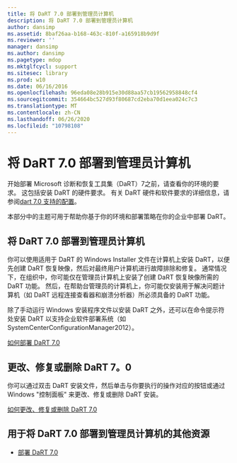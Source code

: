 ```yaml
---
title: 将 DaRT 7.0 部署到管理员计算机
description: 将 DaRT 7.0 部署到管理员计算机
author: dansimp
ms.assetid: 8baf26aa-b168-463c-810f-a165918b9d9f
ms.reviewer: ''
manager: dansimp
ms.author: dansimp
ms.pagetype: mdop
ms.mktglfcycl: support
ms.sitesec: library
ms.prod: w10
ms.date: 06/16/2016
ms.openlocfilehash: 96eda08e28b915e30d88aa57cb19562958848cf4
ms.sourcegitcommit: 354664bc527d93f80687cd2eba70d1eea024c7c3
ms.translationtype: MT
ms.contentlocale: zh-CN
ms.lasthandoff: 06/26/2020
ms.locfileid: "10798108"
---
```

# 将 DaRT 7.0 部署到管理员计算机


开始部署 Microsoft 诊断和恢复工具集（DaRT）7之前，请查看你的环境的要求。 这包括安装 DaRT 的硬件要求。 有关 DaRT 硬件和软件要求的详细信息，请参阅[dart 7.0 支持的配置](dart-70-supported-configurations-dart-7.md)。

本部分中的主题可用于帮助你基于你的环境和部署策略在你的企业中部署 DaRT。

## 将 DaRT 7.0 部署到管理员计算机


你可以使用适用于 DaRT 的 Windows Installer 文件在计算机上安装 DaRT，以便先创建 DaRT 恢复映像，然后对最终用户计算机进行故障排除和修复。 通常情况下，在组织中，你可能仅在管理员计算机上安装了创建 DaRT 恢复映像所需的 DaRT 功能。 然后，在帮助台管理员的计算机上，你可能仅安装用于解决问题计算机（如 DaRT 远程连接查看器和崩溃分析器）所必须具备的 DaRT 功能。

除了手动运行 Windows 安装程序文件以安装 DaRT 之外，还可以在命令提示符处安装 DaRT 以支持企业软件部署系统（如 SystemCenterConfigurationManager2012）。

[如何部署 DaRT 7.0](how-to-deploy-dart-70.md)

## 更改、修复或删除 DaRT 7。0


你可以通过双击 DaRT 安装文件，然后单击与你要执行的操作对应的按钮或通过 Windows "控制面板" 来更改、修复或删除 DaRT 安装。

[如何更改、修复或删除 DaRT 7.0](how-to-change-repair-or-remove-dart-70.md)

## 用于将 DaRT 7.0 部署到管理员计算机的其他资源


-   [部署 DaRT 7.0](deploying-dart-70-new-ia.md)

 

 





